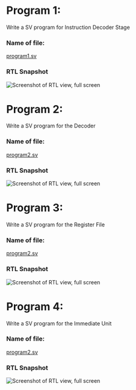 # Program 1: 
Write a SV program for Instruction Decoder Stage

### Name of file:
[program1.sv](./program1.sv)

### RTL Snapshot
![Screenshot of RTL view, full screen][def]

[def]: <Instruction_Decoder.png>



# Program 2: 
Write a SV program for the Decoder

### Name of file:
[program2.sv](./program2.sv)

### RTL Snapshot
![Screenshot of RTL view, full screen][def]

[def]: <Decoder.png>



# Program 3: 
Write a SV program for the Register File

### Name of file:
[program2.sv](./program3.sv)

### RTL Snapshot
![Screenshot of RTL view, full screen][def]

[def]: <Register_File.png>



# Program 4: 
Write a SV program for the Immediate Unit

### Name of file:
[program2.sv](./program4.sv)

### RTL Snapshot
![Screenshot of RTL view, full screen][def]

[def]: <Immediate_Decoder.png>